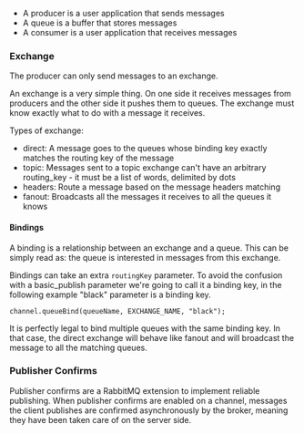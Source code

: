 - A producer is a user application that sends messages
- A queue is a buffer that stores messages
- A consumer is a user application that receives messages

### Exchange

The producer can only send messages to an exchange.

An exchange is a very simple thing. On one side it receives messages from producers and the other side it pushes them to queues. The exchange must know exactly what to do with a message it receives.

Types of exchange:
- direct:  A message goes to the queues whose binding key exactly matches the routing key of the message
- topic: Messages sent to a topic exchange can't have an arbitrary routing_key - it must be a list of words, delimited by dots
- headers: Route a message based on the message headers matching
- fanout: Broadcasts all the messages it receives to all the queues it knows

#### Bindings

A binding is a relationship between an exchange and a queue. This can be simply read as: the queue is interested in messages from this exchange.

Bindings can take an extra `routingKey` parameter. To avoid the confusion with a basic_publish parameter we're going to call it a binding key, in the following example "black" parameter is a binding key.

`channel.queueBind(queueName, EXCHANGE_NAME, "black");`

It is perfectly legal to bind multiple queues with the same binding key. In that case, the direct exchange will behave like fanout and will broadcast the message to all the matching queues.

### Publisher Confirms

Publisher confirms are a RabbitMQ extension to implement reliable publishing. When publisher confirms are enabled on a channel, messages the client publishes are confirmed asynchronously by the broker, meaning they have been taken care of on the server side.